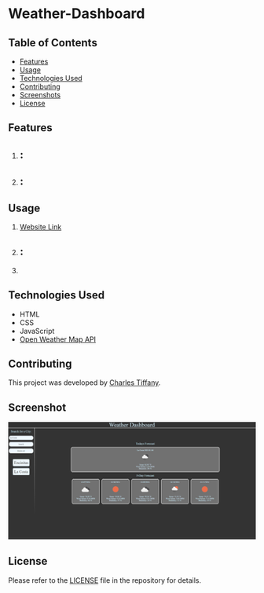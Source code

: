 # Weather-Dashboard



## Table of Contents

- [Features](#features)
- [Usage](#usage)
- [Technologies Used](#technologies-used)
- [Contributing](#contributing)
- [Screenshots](#screenshots)
- [License](#license)

## Features

1. **:**
   - 

2. **:**
   - 


## Usage

1. [Website Link](https://charleswt.github.io/Weather-Dashboard/)

2. :
   - 

3. 

## Technologies Used

- HTML
- CSS
- JavaScript
- [Open Weather Map API](https://openweathermap.org/api/)

## Contributing

This project was developed by [Charles Tiffany](https://github.com/charleswt/).

## Screenshot

![screenshot](./img/sc.png)

## License

Please refer to the [LICENSE](https://github.com/charleswt/Weather-Dashboard/blob/main/LICENSE) file in the repository for details.
